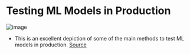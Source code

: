 # Testing ML Models in Production




![image](https://github.com/user-attachments/assets/b5bf0c32-646c-4cb6-b658-5bf5fd0cf961)
* This is an excellent depiction of some of the main methods to test ML models in production. [Source](https://www.dailydoseofds.com/)


